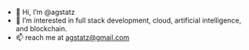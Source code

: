 - 👋 Hi, I’m @agstatz
- 👀 I’m interested in full stack development, cloud, artificial intelligence, and blockchain.
- 📫 reach me at agstatz@gmail.com

<!---
agstatz/agstatz is a ✨ special ✨ repository because its `README.md` (this file) appears on your GitHub profile.
You can click the Preview link to take a look at your changes.
--->
